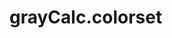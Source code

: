 <!-- generated by markdown-notes-tree -->

# grayCalc.colorset

<!-- optional markdown-notes-tree directory description starts here -->

<!-- optional markdown-notes-tree directory description ends here -->


